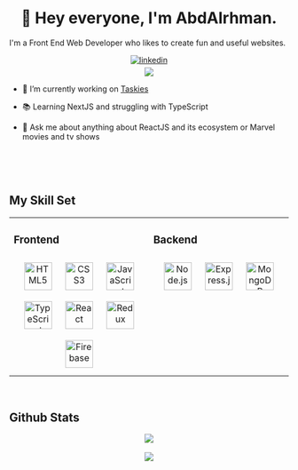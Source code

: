 # <div align="center">👋 Hey everyone, I'm **AbdAlrhman**.

I'm a Front End Web Developer who likes to create fun and useful websites.  
</div>  
  
<div align="center">
  <a href="https://linkedin.com/in/abdalrhman-samy" target="_blank">
<img src=https://img.shields.io/badge/linkedin-%231E77B5.svg?&style=for-the-badge&logo=linkedin&logoColor=white alt=linkedin style="margin-bottom: 5px;" />
</a> 
  
 <br/>
  
  <img src="https://komarev.com/ghpvc/?username=abdalrhman-samy&&style=flat-square" align="center" />
</div>  

- 🔭 I’m currently working on [Taskies](https://github.com/AbdAlrhman-Samy/taskies)  
  

- 📚 Learning NextJS and struggling with TypeScript
  

-  👀 Ask me about anything about ReactJS and its ecosystem or Marvel movies and tv shows   
  

<br/>  

<div align="center">

 
</div>  
  

<br/>  


  

<br/>  


## My Skill Set  
<table><tr><td valign="top" width="50%">



### Frontend  
<div align="center">  
<img style="margin: 10px" src="https://profilinator.rishav.dev/skills-assets/html5-original-wordmark.svg" alt="HTML5" height="50" />  
<img style="margin: 10px" src="https://profilinator.rishav.dev/skills-assets/css3-original-wordmark.svg" alt="CSS3" height="50" />  
<img style="margin: 10px" src="https://profilinator.rishav.dev/skills-assets/javascript-original.svg" alt="JavaScript" height="50" />  
<img style="margin: 10px" src="https://profilinator.rishav.dev/skills-assets/typescript-original.svg" alt="TypeScript" height="50" />  
<img style="margin: 10px" src="https://profilinator.rishav.dev/skills-assets/react-original-wordmark.svg" alt="React" height="50" />  
<img style="margin: 10px" src="https://profilinator.rishav.dev/skills-assets/redux-original.svg" alt="Redux" height="50" />  
<img style="margin: 10px" src="https://profilinator.rishav.dev/skills-assets/firebase.png" alt="Firebase" height="50" />  
</div>

</td><td valign="top" width="50%">


### Backend  
<div align="center">  
<img style="margin: 10px" src="https://profilinator.rishav.dev/skills-assets/nodejs-original-wordmark.svg" alt="Node.js" height="50" />  
<img style="margin: 10px" src="https://profilinator.rishav.dev/skills-assets/express-original-wordmark.svg" alt="Express.js" height="50" />  
<img style="margin: 10px" src="https://profilinator.rishav.dev/skills-assets/mongodb-original-wordmark.svg" alt="MongoDB" height="50" />  
</div>

  
</td></tr></table>  

<br/>  

## Github Stats  
<div align="center"><img src="https://github-readme-stats.vercel.app/api/top-langs/?username=abdalrhman-samy&hide_border=true&layout=compact" align="center" /></div>  

<br/>  

<div align="center"><img src="https://github-readme-stats.vercel.app/api?username=abdalrhman-samy&show_icons=true&count_private=true&hide_border=true" align="center" /></div>  

<br/>  

